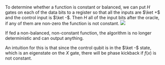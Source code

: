 To determine whether a function is constant or balanced, we can put $H$ gates on each of the data bits to a register so that all the inputs are $\ket +$ and the control input is $\ket -$. Then $H$ all of the input bits after the oracle, if any of them are non-zero the function is not constant.
![](https://upload.wikimedia.org/wikipedia/commons/thumb/b/b5/Deutsch-Jozsa-algorithm-quantum-circuit.png/800px-Deutsch-Jozsa-algorithm-quantum-circuit.png)

If fed a non-balanced, non-constant function, the algorithm is no longer deterministic and can output anything.

An intuition for this is that since the control qubit is in the $\ket -$ state, which is an eigenstate on the $X$ gate, there will be phase kickback if $f(x)$ is not constant.